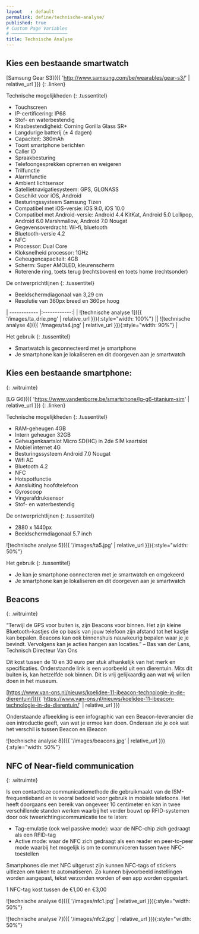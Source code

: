 ```yaml
---
layout   : default
permalink: define/technische-analyse/
published: true
# Custom Page Variables
# ─────────────────────
title: Technische Analyse
---
```


Kies een bestaande smartwatch
-----------------------------
[Samsung Gear S3]({{ 'http://www.samsung.com/be/wearables/gear-s3/' | relative_url }})
{: .linken}

Technische mogelijkheden
{: .tussentitel}

* Touchscreen
* IP-certificering: IP68
* Stof- en waterbestendig
* Krasbestendigheid: Corning Gorilla Glass SR+
* Langdurige batterij (± 4 dagen)
* Capaciteit: 380mAh
* Toont smartphone berichten
* Caller ID
* Spraakbesturing
* Telefoongesprekken opnemen en weigeren
* Trilfunctie
* Alarmfunctie
* Ambient lichtsensor
* Satellietnavigatiesysteem: GPS, GLONASS
* Geschikt voor  iOS, Android
* Besturingssysteem Samsung Tizen
* Compatibel met iOS-versie: iOS 9.0, iOS 10.0
* Compatibel met Android-versie: Android 4.4 KitKat, Android 5.0 Lollipop, Android 6.0 Marshmallow, Android 7.0 Nougat
* Gegevensoverdracht: Wi-fi, bluetooth
* Bluetooth-versie 4.2
* NFC
* Processor: Dual Core
* Kloksnelheid processor: 1GHz
* Geheugencapaciteit: 4GB
* Scherm: Super AMOLED, kleurenscherm
* Roterende ring, toets terug (rechtsboven) en toets home (rechtsonder)

De ontwerprichtlijnen
{: .tussentitel}

* Beeldschermdiagonaal van 3,29 cm
* Resolutie van 360px breed en 360px hoog

| ------------ |:------------:|
| ![technische analyse 1]({{ '/images/ta_drie.png' | relative_url }}){:style="width: 100%"} || ![technische analyse 4]({{ '/images/ta4.jpg' | relative_url }}){:style="width: 90%"} |

Het gebruik
{: .tussentitel}

* Smartwatch is geconnecteerd met je smartphone
* Je smartphone kan je lokaliseren en dit doorgeven aan je smartwatch

Kies een bestaande smartphone:
------------------------------
{: .witruimte}

[LG G6]({{ 'https://www.vandenborre.be/smartphone/lg-g6-titanium-sim' | relative_url }})
{: .linken}

Technische mogelijkheden
{: .tussentitel}

* RAM-geheugen 4GB
* Intern geheugen 32GB
* Geheugenkaartslot Micro SD(HC) in 2de SIM kaartslot
* Mobiel internet 4G
* Besturingssysteem Android 7.0 Nougat
* Wifi AC
* Bluetooth 4.2
* NFC
* Hotspotfunctie
* Aansluiting hoofdtelefoon
* Gyroscoop
* Vingerafdruksensor
* Stof- en waterbestendig
 
De ontwerprichtlijnen
{: .tussentitel}

* 2880 x 1440px
* Beeldschermdiagonaal 5.7 inch

![technische analyse 5]({{ '/images/ta5.jpg' | relative_url }}){:style="width: 50%"}

Het gebruik
{: .tussentitel}

* Je kan je smartphone connecteren met je smartwatch en omgekeerd
* Je smartphone kan je lokaliseren en dit doorgeven aan je smartwatch

Beacons
-------
{: .witruimte}

“Terwijl de GPS voor buiten is, zijn Beacons voor binnen. Het zijn kleine Bluetooth-kastjes die op basis van jouw telefoon zijn afstand tot het kastje kan bepalen. Beacons kan ook binnenshuis nauwkeurig bepalen waar je je bevindt. Vervolgens kan je acties hangen aan locaties.” – Bas van der Lans, Technisch Directeur Van Ons

Dit kost tussen de 10 en 30 euro per stuk afhankelijk van het merk en specificaties.
Onderstaande link is een voorbeeld uit een dierentuin. Mits dit buiten is, kan hetzelfde ook binnen. Dit is vrij gelijkaardig aan wat wij willen doen in het museum.

[https://www.van-ons.nl/nieuws/koelidee-11-ibeacon-technologie-in-de-dierentuin/]({{ 'https://www.van-ons.nl/nieuws/koelidee-11-ibeacon-technologie-in-de-dierentuin/' | relative_url }})

Onderstaande afbeelding is een infographic van een Beacon-leverancier die een introductie geeft, van wat je ermee kan doen. Onderaan zie je ook wat het verschil is tussen Beacon en iBeacon

![technische analyse 8]({{ '/images/beacons.jpg' | relative_url }}){:style="width: 50%"}

NFC of Near-field communication
-------------------------------
{: .witruimte}

Is een contactloze communicatiemethode die gebruikmaakt van de ISM-frequentieband en is vooral bedoeld voor gebruik in mobiele telefoons. Het heeft doorgaans een bereik van ongeveer 10 centimeter en kan in twee verschillende standen werken waarbij het verder bouwt op RFID-systemen door ook tweerichtingscommunicatie toe te laten:

* Tag-emulatie (ook wel passive mode): waar de NFC-chip zich gedraagt als een RFID-tag
* Active mode: waar de NFC zich gedraagt als een reader en peer-to-peer mode waarbij het mogelijk is om te communiceren tussen twee NFC-toestellen

Smartphones die met NFC uitgerust zijn kunnen NFC-tags of stickers uitlezen om taken te automatiseren. Zo kunnen bijvoorbeeld instellingen worden aangepast, tekst verzonden worden of een app worden opgestart.

1 NFC-tag kost tussen de €1,00 en €3,00

![technische analyse 6]({{ '/images/nfc1.jpg' | relative_url }}){:style="width: 50%"}

![technische analyse 7]({{ '/images/nfc2.jpg' | relative_url }}){:style="width: 50%"}


